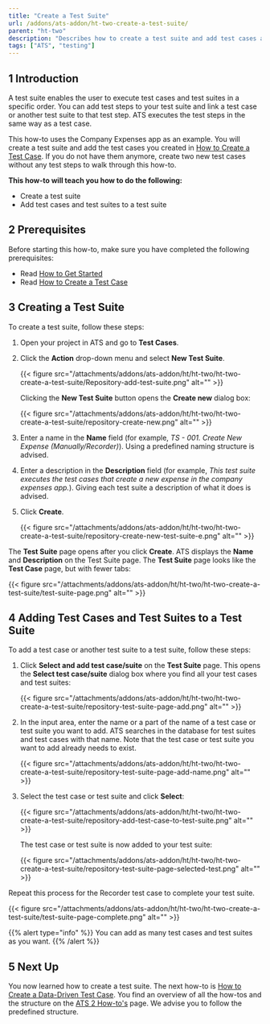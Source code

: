 ```yaml
---
title: "Create a Test Suite"
url: /addons/ats-addon/ht-two-create-a-test-suite/
parent: "ht-two"
description: "Describes how to create a test suite and add test cases and test suites to your test suite."
tags: ["ATS", "testing"]
---
```


## 1 Introduction

A test suite enables the user to execute test cases and test suites in a specific order. You can add test steps to your test suite and link a test case or another test suite to that test step. ATS executes the test steps in the same way as a test case.

This how-to uses the Company Expenses app as an example. You will create a test suite and add the test cases you created in [How to Create a Test Case](/addons/ats-addon/ht-two-create-a-test-case/). If you do not have them anymore, create two new test cases without any test steps to walk through this how-to.

**This how-to will teach you how to do the following:**

* Create a test suite
* Add test cases and test suites to a test suite

## 2 Prerequisites

Before starting this how-to, make sure you have completed the following prerequisites:

* Read [How to Get Started](/addons/ats-addon/ht-two-getting-started/)
* Read [How to Create a Test Case](/addons/ats-addon/ht-two-create-a-test-case/)

## 3 Creating a Test Suite

To create a test suite, follow these steps:

1.  Open your project in ATS and go to **Test Cases**.
2.  Click the **Action** drop-down menu and select **New Test Suite**.
    
    {{< figure src="/attachments/addons/ats-addon/ht/ht-two/ht-two-create-a-test-suite/Repository-add-test-suite.png" alt="" >}}

    Clicking the **New Test Suite** button opens the **Create new** dialog box:
    
    {{< figure src="/attachments/addons/ats-addon/ht/ht-two/ht-two-create-a-test-suite/repository-create-new.png" alt="" >}}

3.  Enter a name in the **Name** field (for example, *TS - 001. Create New Expense (Manually/Recorder)*). Using a predefined naming structure is advised.
4.  Enter a description in the **Description** field (for example, *This test suite executes the test cases that create a new expense in the company expenses app.*). Giving each test suite a description of what it does is advised.
5.  Click **Create**.
    
    {{< figure src="/attachments/addons/ats-addon/ht/ht-two/ht-two-create-a-test-suite/repository-create-new-test-suite-e.png" alt="" >}}

The **Test Suite** page opens after you click **Create**. ATS displays the **Name** and **Description** on the Test Suite page. The **Test Suite** page looks like the **Test Case** page, but with fewer tabs:
    
{{< figure src="/attachments/addons/ats-addon/ht/ht-two/ht-two-create-a-test-suite/test-suite-page.png" alt="" >}}
    
## 4 Adding Test Cases and Test Suites to a Test Suite

To add a test case or another test suite to a test suite, follow these steps:

1.  Click **Select and add test case/suite** on the **Test Suite** page. This opens the **Select test case/suite** dialog box where you find all your test cases and test suites:
    
    {{< figure src="/attachments/addons/ats-addon/ht/ht-two/ht-two-create-a-test-suite/repository-test-suite-page-add.png" alt="" >}}

2.  In the input area, enter the name or a part of the name of a test case or test suite you want to add. ATS searches in the database for test suites and test cases with that name. Note that the test case or test suite you want to add already needs to exist.

    {{< figure src="/attachments/addons/ats-addon/ht/ht-two/ht-two-create-a-test-suite/repository-test-suite-page-add-name.png" alt="" >}}

3.  Select the test case or test suite and click **Select**:
    
    {{< figure src="/attachments/addons/ats-addon/ht/ht-two/ht-two-create-a-test-suite/repository-add-test-case-to-test-suite.png" alt="" >}}

    The test case or test suite is now added to your test suite:
    
    {{< figure src="/attachments/addons/ats-addon/ht/ht-two/ht-two-create-a-test-suite/repository-test-suite-page-selected-test.png" alt="" >}}

Repeat this process for the Recorder test case to complete your test suite.

{{< figure src="/attachments/addons/ats-addon/ht/ht-two/ht-two-create-a-test-suite/test-suite-page-complete.png" alt="" >}}

{{% alert type="info" %}}
You can add as many test cases and test suites as you want. 
{{% /alert %}}

## 5 Next Up

You now learned how to create a test suite. The next how-to is [How to Create a Data-Driven Test Case](/addons/ats-addon/ht-two-create-datadriven-test-case/). You find an overview of all the how-tos and the structure on the [ATS 2 How-to's](/addons/ats-addon/ht-two/) page. We advise you to follow the predefined structure.
